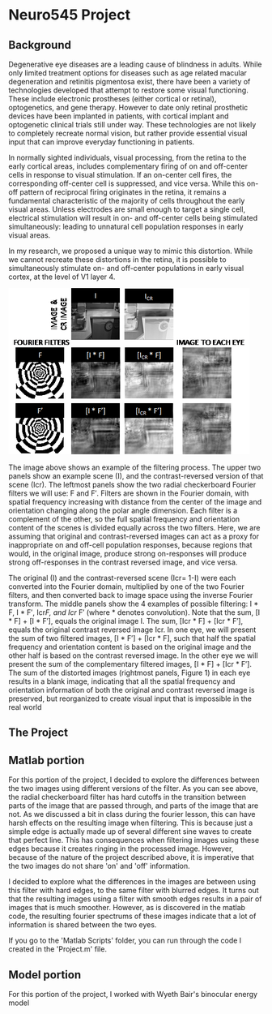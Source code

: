 # Neuro545 Project

## Background
Degenerative eye diseases are a leading cause of blindness in adults. While only limited treatment options for diseases such as age related macular degeneration and retinitis pigmentosa exist, there have been a variety of technologies developed that attempt to restore some visual functioning. These include electronic prostheses (either cortical or retinal), optogenetics, and gene therapy. However to date only retinal prosthetic devices have been implanted in patients, with cortical implant and optogenetic clinical trials still under way.  These technologies are not likely to completely recreate normal vision, but rather provide essential visual input that can improve everyday functioning in patients. 

In normally sighted individuals, visual processing, from the retina to the early cortical areas, includes complementary firing of on and off-center cells in response to visual stimulation. If an on-center cell fires, the corresponding off-center cell is suppressed, and vice versa. While this on-off pattern of reciprocal firing originates in the retina, it remains a fundamental characteristic of the majority of cells throughout the early visual areas. Unless electrodes are small enough to target a single cell, electrical stimulation will result in on- and off-center cells being stimulated simultaneously: leading to unnatural cell population responses in early visual areas. 


In my research, we proposed a unique way to mimic this distortion. While we cannot recreate these distortions in the retina, it is possible to simultaneously stimulate on- and off-center populations in early visual cortex, at the level of V1 layer 4. 


![](https://github.com/resquenazi/neuro545_Project/blob/master/figures/matrix.png)



The image above shows an example of the filtering process. The upper two panels show an example scene (I), and the contrast-reversed version of that scene (Icr). The leftmost panels show the two radial checkerboard Fourier filters we will use: F and F′. Filters are shown in the Fourier domain, with spatial frequency increasing with distance from the center of the image and orientation changing along the polar angle dimension. Each filter is a complement of the other, so the full spatial frequency and orientation content of the scenes is divided equally across the two filters. Here, we are assuming that original and contrast-reversed images can act as a proxy for inappropriate on and off-cell population responses, because regions that would, in the original image, produce strong on-responses will produce strong off-responses in the contrast reversed image, and vice versa.

The original (I) and the contrast-reversed scene (Icr= 1-I) were each converted into the Fourier domain, multiplied by one of the two Fourier filters, and then converted back to image space using the inverse Fourier transform. The middle panels show the 4 examples of possible filtering: I * F, I * F′, Icr*F, and Icr* F′ (where * denotes convolution). Note that the sum, [I * F] + [I * F′], equals the original image I. The sum, [Icr * F] + [Icr * F′], equals the original contrast reversed image Icr. In one eye, we will present the sum of two filtered images, [I * F′] + [Icr * F], such that half the spatial frequency and orientation content is based on the original image and the other half is based on the contrast reversed image. In the other eye we will present the sum of the complementary filtered images, [I * F] + [Icr * F′]. The sum of the distorted images (rightmost panels, Figure 1) in each eye results in a blank image, indicating that all the spatial frequency and orientation information of both the original and contrast reversed image is preserved, but reorganized to create visual input that is impossible in the real world

## The Project

## Matlab portion

For this portion of the project, I decided to explore the differences between the two images using different versions of the filter. As you can see above, the radial checkerboard filter has hard cutoffs in the transition between parts of the image that are passed through, and parts of the image that are not. As we discussed a bit in class during the fourier lesson, this can have harsh effects on the resulting image when filtering. This is because just a simple edge is actually made up of several different sine waves to create that perfect line. This has consequences when filtering images using these edges because it creates ringing in the processed image. However, because of the nature of the project described above, it is imperative that the two images do not share 'on' and 'off' information. 

I decided to explore what the differences in the images are between using this filter with hard edges, to the same filter with blurred edges. It turns out that the resulting images using a filter with smooth edges results in a pair of images that is much smoother. However, as is discovered in the matlab code, the resulting fourier spectrums of these images indicate that a lot of information is shared between the two eyes. 

If you go to the 'Matlab Scripts' folder, you can run through the code I created in the 'Project.m' file. 

## Model portion

For this portion of the project, I worked with Wyeth Bair's binocular energy model 
